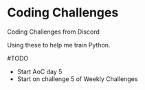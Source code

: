 # Coding Challenges
Coding Challenges from Discord

Using these to help me train Python.

#TODO
- Start AoC day 5
- Start on challenge 5 of Weekly Challenges

